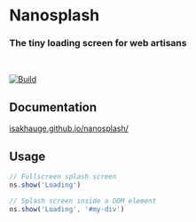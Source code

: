 # Nanosplash

### The tiny loading screen for web artisans

<br>

[![Build](https://github.com/isakhauge/nanosplash/actions/workflows/ci.yml/badge.svg?branch=production)](https://github.com/isakhauge/nanosplash/actions/workflows/ci.yml)

## Documentation

[isakhauge.github.io/nanosplash/](https://isakhauge.github.io/nanosplash/)

## Usage

```js
// Fullscreen splash screen
ns.show('Loading')

// Splash screen inside a DOM element
ns.show('Loading', '#my-div')
```
